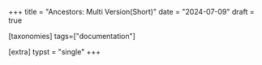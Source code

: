 +++
title = "Ancestors: Multi Version(Short)"
date = "2024-07-09"
draft = true 

[taxonomies]
tags=["documentation"]

[extra]
typst = "single"
+++
